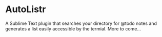 AutoListr
====
A Sublime Text plugin that searches your directory for @todo notes and generates a list easily accessible by the termial. 
More to come...